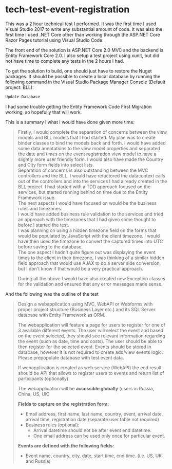# tech-test-event-registration

This was a 2 hour technical test I performed. It was the first time I used Visual Studio 2017 to write any substantial amount of code. It was also the first time I used .NET Core other than working through the ASP.NET Core Razor Pages tutorial using Visual Studio Code.

The front end of the solution is ASP.NET Core 2.0 MVC and the backend is Entity Framework Core 2.0. I also setup a test project using xunit, but did not have time to complete any tests in the 2 hours I had.

To get the solution to build, one should just have to restore the Nuget packages. It should be possible to create a local database by running the following command in the Visual Studio Package Manager Console (Default project: BLL):
```PowerShell
Update-Database
```
I had some trouble getting the Entity Framework Code First Migration working, so hopefully that will work.

This is a summary I what I would have done given more time:
>Firstly, I would complete the separation of concerns between the view models and BLL models that I had started. My plan was to create binder classes to bind the models back and forth. I would have added some data annotations to the view model properties and separated the date and times on the event registration view model to have a slightly more user friendly form. I would also have made the Country and City form fields into select lists.   
>Separation of concerns is also outstanding between the MVC controllers and the BLL. I would have refactored the datacontext calls out of the controllers and into the services I had already created in the BLL project. I had started with a TDD approach focused on the services, but started running behind on time due to the Entity Framework issue.  
>The next aspects I would have focused on would be the business rules and timezones.  
>I would have added business rule validation to the services and tried an approach with the timezones that I had given some thought to before I started the test.  
>I was planning on using a hidden timezone field on the forms that would be populated by JavaScript with the client timezone. I would have then used the timezone to convert the captured times into UTC before saving to the database.  
>The one aspect I hadn't quite figure out was displaying the event times to the client in their timezone, I was thinking of a similar hidden field approach that would use AJAX to do a server side conversion, but I don't know if that would be a very practical approach.
>
>During all the above I would have also created new Exception classes for the validation and ensured that any error messages made sense.

And the following was the outline of the test
>Design a webapplication using MVC, WebAPI or Webforms with proper project structure (Business Layer etc.) and its SQL Server database with Entity Framework as ORM.
>
>The webapplication will feature a page for users to register for one of 3 available different events. The user will select the event and based on the event selected, they should see relevant information regarding the event (such as date, time and costs). The user should be able to then register for the selected event. Events should be stored in database, however it is not required to create add/view events logic. Please prepopulate database with test event data.
>
>If webapplication is created as web service (WebAPI) the end result should be API that allows to register users to events and return list of participants (optionally).
>
>The webapplication will be **accessible globally** (users in Russia, China, US, UK)
>
>**Fields to capture on the registration form:**
>*	Email address, first name, last name, country, event, arrival date, arrival time, registration date (separate user table not required)
>*	Business rules (optional):
>    *	Arrival datetime should not be after event end datetime.
>    *	One email address can be used only once for particular event.
>
>**Events are defined with the following fields:**
>*	Event name, country, city, date, start time, end time.  (i.e. US, UK and Russia)
